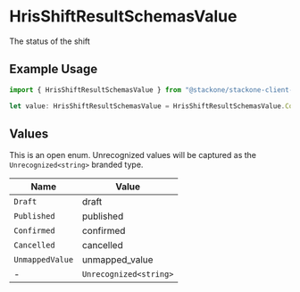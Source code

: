 # HrisShiftResultSchemasValue

The status of the shift

## Example Usage

```typescript
import { HrisShiftResultSchemasValue } from "@stackone/stackone-client-ts/sdk/models/shared";

let value: HrisShiftResultSchemasValue = HrisShiftResultSchemasValue.Confirmed;
```

## Values

This is an open enum. Unrecognized values will be captured as the `Unrecognized<string>` branded type.

| Name                   | Value                  |
| ---------------------- | ---------------------- |
| `Draft`                | draft                  |
| `Published`            | published              |
| `Confirmed`            | confirmed              |
| `Cancelled`            | cancelled              |
| `UnmappedValue`        | unmapped_value         |
| -                      | `Unrecognized<string>` |